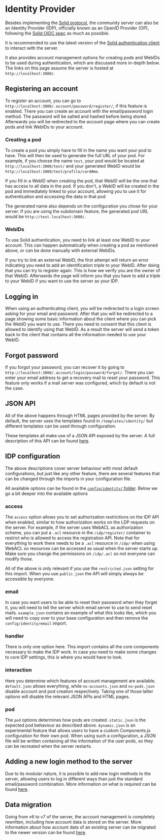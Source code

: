 # Identity Provider

Besides implementing the [Solid protocol](https://solidproject.org/TR/protocol),
the community server can also be an Identity Provider (IDP), officially known as an OpenID Provider (OP),
following the [Solid OIDC spec](https://solid.github.io/solid-oidc/) as much as possible.

It is recommended to use the latest version
of the [Solid authentication client](https://github.com/inrupt/solid-client-authn-js)
to interact with the server.

It also provides account management options for creating pods and WebIDs to be used during authentication,
which are discussed more in-depth below.
The links on this page assume the server is hosted at `http://localhost:3000/`.

## Registering an account

To register an account, you can go to `http://localhost:3000/.account/password/register/`, if this feature is enabled.
There you can create an account with the email/password login method.
The password will be salted and hashed before being stored.
Afterwards you will be redirected to the account page where you can create pods and link WebIDs to your account.

### Creating a pod

To create a pod you simply have to fill in the name you want your pod to have.
This will then be used to generate the full URL of your pod.
For example, if you choose the name `test`,
your pod would be located at `http://localhost:3000/test/`
and your generated WebID would be `http://localhost:3000/test/profile/card#me`.

If you fill in a WebID when creating the pod,
that WebID will be the one that has access to all data in the pod.
If you don't, a WebID will be created in the pod and immediately linked to your account,
allowing you to use it for authentication and accessing the data in that pod

The generated name also depends on the configuration you chose for your server.
If you are using the subdomain feature,
the generated pod URL would be `http://test.localhost:3000/`.

### WebIDs

To use Solid authentication,
you need to link at least one WebID to your account.
This can happen automatically when creating a pod as mentioned above,
or can be done manually with external WebIDs.

If you try to link an external WebID,
the first attempt will return an error indicating you need to add an identification triple to your WebID.
After doing that you can try to register again.
This is how we verify you are the owner of that WebID.
Afterwards the page will inform you
that you have to add a triple to your WebID if you want to use the server as your IDP.

## Logging in

When using an authenticating client,
you will be redirected to a login screen asking for your email and password.
After that you will be redirected to a page showing some basic information about the client
where you can pick the WebID you want to use.
There you need to consent that this client is allowed to identify using that WebID.
As a result the server will send a token back to the client
that contains all the information needed to use your WebID.

## Forgot password

If you forgot your password, you can recover it by going to `http://localhost:3000/.account/login/password/forgot/`.
There you can enter your email address to get a recovery mail to reset your password.
This feature only works if a mail server was configured,
which by default is not the case.

## JSON API

All of the above happens through HTML pages provided by the server.
By default, the server uses the templates found in `/templates/identity/`
but different templates can be used through configuration.

These templates all make use of a JSON API exposed by the server.
A full description of this API can be found [here](account/json-api.md).

## IDP configuration

The above descriptions cover server behaviour with most default configurations,
but just like any other feature, there are several features that can be changed
through the imports in your configuration file.

All available options can be found in
the [`config/identity/` folder](https://github.com/CommunitySolidServer/CommunitySolidServer/tree/main/config/identity).
Below we go a bit deeper into the available options

### access

The `access` option allows you to set authorization restrictions on the IDP API when enabled,
similar to how authorization works on the LDP requests on the server.
For example, if the server uses WebACL as authorization scheme,
you can put a `.acl` resource in the `/idp/register/` container to restrict
who is allowed to access the registration API.
Note that for everything to work there needs to be a `.acl` resource in `/idp/` when using WebACL
so resources can be accessed as usual when the server starts up.
Make sure you change the permissions on `/idp/.acl` so not everyone can modify those.

All of the above is only relevant if you use the `restricted.json` setting for this import.
When you use `public.json` the API will simply always be accessible by everyone.

### email

In case you want users to be able to reset their password when they forget it,
you will need to tell the server which email server to use to send reset mails.
`example.json` contains an example of what this looks like,
which you will need to copy over to your base configuration and then remove the `config/identity/email` import.

### handler

There is only one option here. This import contains all the core components necessary to make the IDP work.
In case you need to make some changes to core IDP settings, this is where you would have to look.

### interaction

Here you determine which features of account management are available.
`default.json` allows everything, while `no-accounts.json` and `no-pods.json`
disable account and pod creation respectively.
Taking one of those latter options will disable the relevant JSON APIs and HTML pages.

### pod

The `pod` options determines how pods are created. `static.json` is the expected pod behaviour as described above.
`dynamic.json` is an experimental feature that allows users
to have a custom Components.js configuration for their own pod.
When using such a configuration, a JSON file will be written containing all the information of the user pods,
so they can be recreated when the server restarts.

## Adding a new login method to the server

Due to its modular nature,
it is possible to add new login methods to the server,
allowing users to log in different ways than just the standard email/password combination.
More information on what is required can be found [here](account/login-method.md).

## Data migration

Going from v6 to v7 of the server, the account management is completely rewritten,
including how account data is stored on the server.
More information about how account data of an existing server can be migrated to the newer version
can be found [here](account/migration.md).
